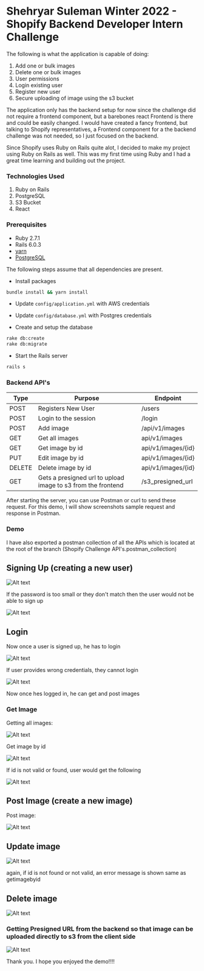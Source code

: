 # Shehryar Suleman Winter 2022 - Shopify Backend Developer Intern Challenge 

The following is what the application is capable of doing:
1. Add one or bulk images
2. Delete one or bulk images
3. User permissions
4. Login existing user
5. Register new user
6. Secure uploading of image using the s3 bucket

The application only has the backend setup for now since the challenge did not require a frontend component, but a barebones react Frontend is there and could be easily changed. I would have created a fancy frontend, but talking to Shopify representatives, a Frontend component for a the backend challenge was not needed, so I just focused on the backend.

Since Shopify uses Ruby on Rails quite alot, I decided to make my project using Ruby on Rails as well. This was my first time using Ruby and I had a great time learning and building out the project.


### Technologies Used
1. Ruby on Rails
2. PostgreSQL
3. S3 Bucket
4. React

### Prerequisites
* Ruby 2.7.1
* Rails 6.0.3
* [yarn](https://classic.yarnpkg.com/en/docs/install/)
* [PostgreSQL](https://www.postgresql.org/download/)

The following steps assume that all dependencies are present.

- Install packages

```bash
bundle install && yarn install
```

- Update `config/application.yml` with AWS credentials 
- Update `config/database.yml` with Postgres credentials

- Create and setup the database

```bash
rake db:create
rake db:migrate
```

- Start the Rails server

```bash
rails s
```


### Backend API's

| Type | Purpose | Endpoint
| ------------- | ------------- | ------------ |
| POST | Registers New User  | /users |
| POST  | Login to the session | /login |
| POST | Add image  | /api/v1/images |
| GET  | Get all images | api/v1/images |
| GET  | Get image by id | api/v1/images/{id} |
| PUT  | Edit image by id | api/v1/images/{id} |
| DELETE  | Delete image by id | api/v1/images/{id} |
| GET  | Gets a presigned url to upload image to s3 from the frontend | /s3_presigned_url |

After starting the server, you can use Postman or curl to send these request. For this demo, I will show screenshots sample request and response in Postman.

### Demo

I have also exported a postman collection of all the APIs which is located at the root of the branch (Shopify Challenge API's.postman_collection)

## Signing Up (creating a new user)

![Alt text](/screenshots/signupsuccesful.png?raw=true "Signing Up")

If the password is too small or they don't match then the user would not be able to sign up

![Alt text](/screenshots/signupfailed.png?raw=true "Signing Up")

## Login

Now once a user is signed up, he has to login

![Alt text](/screenshots/loginsuccessful.png?raw=true )

If user provides wrong credentials, they cannot login

![Alt text](/screenshots/loginfailed.png?raw=true )

Now once hes logged in, he can get and post images

### Get Image

Getting all images:

![Alt text](/screenshots/getallimages.png?raw=true )

Get image by id

![Alt text](/screenshots/getimagebyid.png?raw=true )

If id is not valid or found, user would get the following

![Alt text](/screenshots/errgetimagebyid.png?raw=true )

## Post Image (create a new image)

Post image:

![Alt text](/screenshots/postimage.png?raw=true )

## Update image

![Alt text](/screenshots/putimagebyid.png?raw=true )

again, if id is not found or not valid, an error message is shown same as getimagebyid

## Delete image

![Alt text](/screenshots/deleteimagebyid.png?raw=true)


### Getting Presigned URL from the backend so that image can be uploaded directly to s3 from the client side

![Alt text](/screenshots/s3presignedurl.png?raw=true )

Thank you. I hope you enjoyed the demo!!!!

